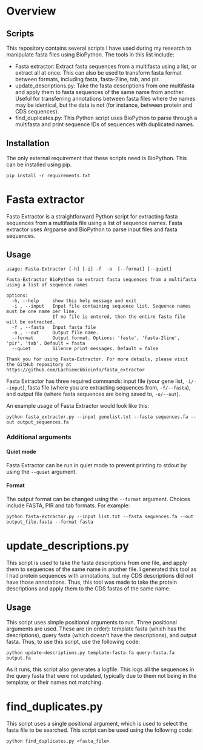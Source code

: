 # Overview
## Scripts
This repository contains several scripts I have used during my research to manipulate fasta files using BioPython. The tools in this list include:
+ Fasta extractor: Extract fasta sequences from a multifasta using a list, or extract all at once. This can also be used to transform fasta format between formats, including fasta, fasta-2line, tab, and pir.
+ update_descriptions.py: Take the fasta descriptions from one multifasta and apply them to fasta sequences of the same name from another. Useful for transferring annotations between fasta files where the names may be identical, but the data is not (for instance, between protein and CDS sequences).
+ find_duplicates.py: This Python script uses BioPython to parse through a multifasta and print sequence IDs of sequences with duplicated names.

## Installation
The only external requirement that these scripts need is BioPython. This can be installed using pip.
```
pip install -r requirements.txt
```

# Fasta extractor
Fasta Extractor is a straightforward Python script for extracting fasta sequences from a multifasta file using a list of sequence names. Fasta extractor uses Argparse and BioPython to parse input files and fasta sequences.



## Usage
```
usage: Fasta-Extractor [-h] [-i] -f  -o  [--format] [--quiet]

Fasta-Extractor BioPython to extract fasta sequences from a multifasta using a list of sequence names

options:
  -h, --help     show this help message and exit
  -i , --input   Input file containing sequence list. Sequence names must be one name per line.
                 If no file is entered, then the entire fasta file will be extracted.
  -f , --fasta   Input fasta file
  -o , --out     Output file name.
  --format       Output format. Options: 'fasta', 'fasta-2line', 'pir', 'tab'. Default = fasta
  --quiet        Silence print messages. Default = false

Thank you for using Fasta-Extractor. For more details, please visit the GitHub repository at https://github.com/Lachiemckbioinfo/fasta_extractor
```

Fasta Extractor has three required commands: input file (your gene list, ```-i/--input```), fasta file (where you are extracting sequences from, ```-f/--fasta```), and output file (where fasta sequences are being saved to, ```-o/--out```).

An example usage of Fasta Extractor would look like this:
```
python fasta_extractor.py --input genelist.txt --fasta sequences.fa --out output_sequences.fa
```
### Additional arguments
#### Quiet mode
Fasta Extractor can be run in quiet mode to prevent printing to stdout by using the ```--quiet``` argument.

#### Format
The output format can be changed using the ```--format``` argument. Choices include FASTA, PIR and tab formats. For example:
```
python fasta-extractor.py --input list.txt --fasta sequences.fa --out output_file.fasta --format fasta
```


# update_descriptions.py
This script is used to take the fasta descriptions from one file, and apply them to sequences of the same name in another file. I generated this tool as I had protein sequences with annotations, but my CDS descriptions did not have those annotations. Thus, this tool was made to take the protein descriptions and apply them to the CDS fastas of the same name.

## Usage
This script uses simple positional arguments to run. Three positional arguments are used. These are (in order): template fasta (which has the descriptions), query fasta (which doesn't have the descriptions), and output fasta. Thus, to use this script, use the following code:
```
python update-descriptions.py template-fasta.fa query-fasta.fa output.fa
```

As it runs, this script also generates a logfile. This logs all the sequences in the query fasta that were not updated, typically due to them not being in the template, or their names not matching.


# find_duplicates.py
This script uses a single positional argument, which is used to select the fasta file to be searched. This script can be used using the following code:
```
python find_duplicates.py <fasta_file>
```
